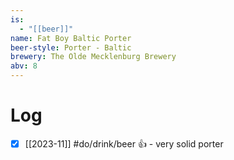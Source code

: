 ```yaml
---
is:
  - "[[beer]]"
name: Fat Boy Baltic Porter
beer-style: Porter - Baltic
brewery: The Olde Mecklenburg Brewery
abv: 8
---
```

# Log
- [x] [[2023-11]] #do/drink/beer 👍 - very solid porter